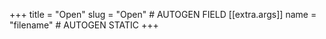 +++
title = "Open"
slug = "Open" # AUTOGEN FIELD
[[extra.args]]
name = "filename" # AUTOGEN STATIC
+++